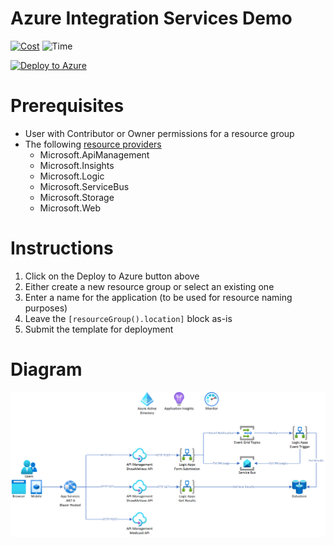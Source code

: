 # Azure Integration Services Demo
[![Cost](https://img.shields.io/static/v1?label=Cost&message=$92%2Fmonth&color=success&style=plastic.svg)](https://azure.com/e/896ec772934f4eb3b12c754281e126cc) ![Time](https://img.shields.io/static/v1?label=Time&message=60%20minutes&color=yellow&style=plastic.svg)

[![Deploy to Azure](https://aka.ms/deploytoazurebutton)](https://portal.azure.com/#create/Microsoft.Template/uri/https%3A%2F%2Fraw.githubusercontent.com%2Fralacher%2Fazure-integration-services-demo%2Fmaster%2FInfrastructure%2Fmain.json)

# Prerequisites
- User with Contributor or Owner permissions for a resource group
- The following [resource providers](https://docs.microsoft.com/en-us/azure/azure-resource-manager/management/resource-providers-and-types)
  - Microsoft.ApiManagement
  - Microsoft.Insights
  - Microsoft.Logic
  - Microsoft.ServiceBus
  - Microsoft.Storage
  - Microsoft.Web

# Instructions
1. Click on the Deploy to Azure button above
2. Either create a new resource group or select an existing one
3. Enter a name for the application (to be used for resource naming purposes)
4. Leave the `[resourceGroup().location]` block as-is
5. Submit the template for deployment

# Diagram
![Architecture diagram](Images/high-level-design.png)
